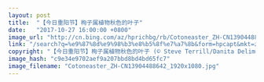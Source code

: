 ```yaml
---
layout: post
title:  "【今日重阳节】栒子属植物秋色的叶子"
date:   "2017-10-27 16:00:00 +0800"
image_url: "http://cn.bing.com/az/hprichbg/rb/Cotoneaster_ZH-CN13904488642_1920x1080.jpg"
link: "/search?q=%e9%87%8d%e9%98%b3%e8%b5%8f%e7%a7%8b&form=hpcapt&mkt=zh-cn"
copyright: "【今日重阳节】栒子属植物秋色的叶子 (© Steve Terrill/Danita Delimont)"
image_hash: "c9e34e9702aef9a207bbd8bd4bd65fc7"
image_filename: "Cotoneaster_ZH-CN13904488642_1920x1080.jpg"
---
```

